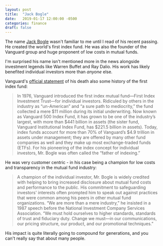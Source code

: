 ```yaml
---
layout: post
title:  "Jack Bogle"
date:   2019-01-17 12:00:00 -0500
categories: finance
draft: false
---
```


The name [Jack Bogle](https://g.co/kgs/kVJonA) wasn't familiar to me until I read of his recent passing. He created the world's first index fund. He was also the founder of the Vanguard group and huge proponent of low costs in mutual funds. 

I'm surprised his name isn't mentioned more in the news alongside investment legends like Warren Buffet and Ray Dalio. His work has likely benefited individual investors more than _anyone_ else.

Vanguard's [official statement](https://pressroom.vanguard.com/news/Press-Release-Vanguard-Announces-Passing-Of-Founder-Jack-Bogle-011619.html) of his death also some history of the first index fund:

> In 1976, Vanguard introduced the first index mutual fund—First Index Investment Trust—for individual investors. Ridiculed by others in the industry as “un-American” and “a sure path to mediocrity,” the fund collected a mere $11 million during its initial underwriting. Now known as Vanguard 500 Index Fund, it has grown to be one of the industry’s largest, with more than $441 billion in assets (the sister fund, Vanguard Institutional Index Fund, has $221.5 billion in assets). Today, index funds account for more than 70% of Vanguard’s $4.9 trillion in assets under management; they are offered by many other fund companies as well and they make up most exchange-traded funds (ETFs). For his pioneering of the index concept for individual investors, Mr. Bogle was often called the “father of indexing.”

He was very customer centric - in his case being a champion for low costs and transparency in the mutual fund industry: 

> A champion of the individual investor, Mr. Bogle is widely credited with helping to bring increased disclosure about mutual fund costs and performance to the public. His commitment to safeguarding investors' interests often prompted him to speak out against practices that were common among his peers in other mutual fund organizations. “We are more than a mere industry,” he insisted in a 1987 speech before the National Investment Company Services Association. “We must hold ourselves to higher standards, standards of trust and fiduciary duty. Change we must—in our communications, our pricing structure, our product, and our promotional techniques.”

His impact is quite literally going to compound for generations, and you can't really say that about many people.